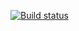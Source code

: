 ﻿[![Build status](https://ci.appveyor.com/api/projects/status/hq9ef5slgcd60jdv?svg=true)](https://ci.appveyor.com/project/Fazzani/synker2-xbcyy)
